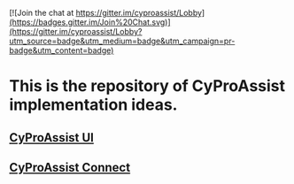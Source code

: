 [![Join the chat at https://gitter.im/cyproassist/Lobby](https://badges.gitter.im/Join%20Chat.svg)](https://gitter.im/cyproassist/Lobby?utm_source=badge&utm_medium=badge&utm_campaign=pr-badge&utm_content=badge)

# This is the repository of CyProAssist implementation ideas.

## [CyProAssist UI](ui.md)

## [CyProAssist Connect](connect.md)
